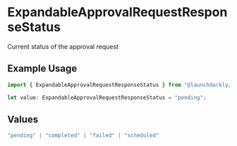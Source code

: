 # ExpandableApprovalRequestResponseStatus

Current status of the approval request

## Example Usage

```typescript
import { ExpandableApprovalRequestResponseStatus } from "@launchdarkly/mcp-server/models/components";

let value: ExpandableApprovalRequestResponseStatus = "pending";
```

## Values

```typescript
"pending" | "completed" | "failed" | "scheduled"
```